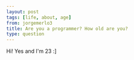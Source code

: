 ```yaml
---
layout: post
tags: [life, about, age]
from: jorgemerlo3
title: Are you a programmer? How old are you?
type: question
---
```

Hi! Yes and I'm 23 :]
